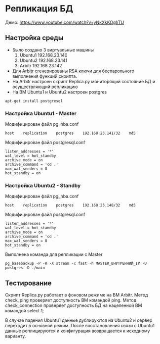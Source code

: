 # Репликация БД

Демо: https://www.youtube.com/watch?v=yNkXkKOghTU

## Настройка среды
- Было создано 3 виртуальные машины
	1. Ubuntu1 192.168.23.140 
	2. Ubuntu2 192.168.23.141
	3. Arbitr  192.168.23.142
- Для Arbitr сгенерированы RSA ключи для беспарольного выполнения функций скрипта.
- На Arbitr настроен скрипт Replica.py мониторящий состояние БД и осуществляющий репликацию
- На ВМ Ubuntu1 и Ubuntu2 настроен postgres

```
apt-get install postgresql
```

### Настройка Ubuntu1 - Master
Модифицирован файл pg_hba.conf

```
host    replication    postgres    192.168.23.141/32    md5
```

Модифицирован файл postgresql.conf

```
listen_addresses = '*'
wal_level = hot_standby
archive_mode = on
archive_command = 'cd .'
max_wal_senders = 8
hot_standby = on
```

### Настройка Ubuntu2 - Standby

Модифицирован файл pg_hba.conf
```
host    replication    postgres    192.168.23.140/32    md5
```

Модифицирован файл postgresql.conf
```
listen_addresses = '*'
wal_level = hot_standby
archive_mode = on
archive_command = 'cd .'
max_wal_senders = 8
hot_standby = on
```

Выполнена команда для репликации с Master
```
pg_basebackup -P -R -X stream -c fast -h MASTER_ВНУТРЕННИЙ_IP -U postgres -D ./main
```

## Тестирование

Скрипт Replica.py работает в фоновом режиме на ВМ Arbitr.
Метод check_ping проверяет доступность ВМ командой ping.
Метод check_connection проверяет доступность БД на нацеленной ВМ командой select 1;

В случае падения Ubuntu1 данные дублируются на Ubuntu2 и сервер переходит в основной режим.
После восстановления связи с Ubuntu1 данные реплицируются и конфигурация возвращается к исходному варианту.